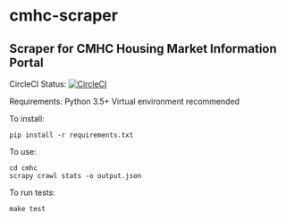 # cmhc-scraper
## Scraper for CMHC Housing Market Information Portal

CircleCI Status: [![CircleCI](https://circleci.com/gh/JasonMWhite/cmhc-scraper.svg?style=svg)](https://circleci.com/gh/JasonMWhite/cmhc-scraper)

Requirements: Python 3.5+
Virtual environment recommended

To install:
```
pip install -r requirements.txt
```

To use:
```
cd cmhc
scrapy crawl stats -o output.json
```

To run tests:
```
make test
```
